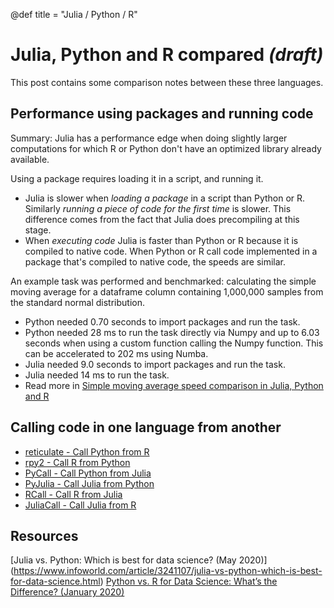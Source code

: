 @def title = "Julia / Python / R"

# Julia, Python and R compared *(draft)*

This post contains some comparison notes between these three languages.

## Performance using packages and running code

Summary: Julia has a performance edge when doing slightly larger computations for which R or Python don't have an optimized library already available.

Using a package requires loading it in a script, and running it.
* Julia is slower when _loading a package_ in a script than Python or R. Similarly _running a piece of code for the first time_ is slower. This difference comes from the fact that Julia does precompiling at this stage.
* When _executing code_ Julia is faster than Python or R because it is compiled to native code. When Python or R call code implemented in a package that's compiled to native code, the speeds are similar.

An example task was performed and benchmarked: calculating the simple moving average for a dataframe column containing 1,000,000 samples from the standard normal distribution.
* Python needed 0.70 seconds to import packages and run the task.
* Python needed 28 ms to run the task directly via Numpy and up to 6.03 seconds when using a custom function calling the Numpy function. This can be accelerated to 202 ms using Numba.
* Julia needed 9.0 seconds to import packages and run the task.
* Julia needed 14 ms to run the task. 
* Read more in [Simple moving average speed comparison in Julia, Python and R](/posts/simple-moving-average-comparison)

## Calling code in one language from another

* [reticulate - Call Python from R](https://rstudio.github.io/reticulate/articles/calling_python.html)
* [rpy2 - Call R from Python](https://rpy2.github.io/doc/latest/html/index.html)
* [PyCall - Call Python from Julia](https://github.com/JuliaPy/PyCall.jl)
* [PyJulia - Call Julia from Python](https://github.com/JuliaPy/pyjulia)
* [RCall - Call R from Julia](https://github.com/JuliaInterop/RCall.jl)
* [JuliaCall - Call Julia from R](https://cran.r-project.org/web/packages/JuliaCall/index.html)


## Resources

[Julia vs. Python: Which is best for data science? (May 2020)] (https://www.infoworld.com/article/3241107/julia-vs-python-which-is-best-for-data-science.html)
[Python vs. R for Data Science: What’s the Difference? (January 2020)](https://www.datacamp.com/community/blog/when-to-use-python-or-r)



